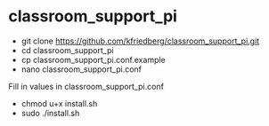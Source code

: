 # classroom_support_pi

* git clone https://github.com/kfriedberg/classroom_support_pi.git
* cd classroom_support_pi
* cp classroom_support_pi.conf.example
* nano classroom_support_pi.conf

Fill in values in classroom_support_pi.conf

* chmod u+x install.sh
* sudo ./install.sh
